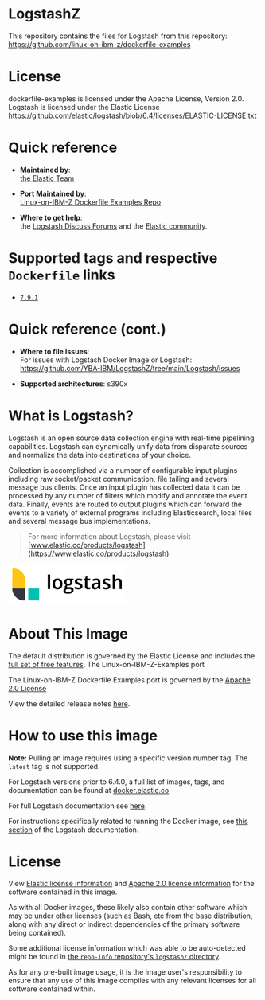 # LogstashZ

This repository contains the files for Logstash from this repository: https://github.com/linux-on-ibm-z/dockerfile-examples

# License

dockerfile-examples is licensed under the Apache License, Version 2.0.
Logstash is licensed under the Elastic License https://github.com/elastic/logstash/blob/6.4/licenses/ELASTIC-LICENSE.txt


# Quick reference

-	**Maintained by**:  
	[the Elastic Team](https://github.com/elastic/logstash)
  
-	**Port Maintained by**:  
	[Linux-on-IBM-Z Dockerfile Examples Repo](https://github.com/linux-on-ibm-z/dockerfile-examples)
  
-	**Where to get help**:  
	the [Logstash Discuss Forums](https://discuss.elastic.co/c/logstash) and the [Elastic community](https://www.elastic.co/community).

# Supported tags and respective `Dockerfile` links

-	[`7.9.1`](https://github.com/YBA-IBM/LogstashZ/tree/main/Logstash/Dockerfile)

# Quick reference (cont.)

-	**Where to file issues**:  
	For issues with Logstash Docker Image or Logstash: https://github.com/YBA-IBM/LogstashZ/tree/main/Logstash/issues

-	**Supported architectures**: s390x

# What is Logstash?

Logstash is an open source data collection engine with real-time pipelining capabilities. Logstash can dynamically unify data from disparate sources and normalize the data into destinations of your choice.

Collection is accomplished via a number of configurable input plugins including raw socket/packet communication, file tailing and several message bus clients. Once an input plugin has collected data it can be processed by any number of filters which modify and annotate the event data. Finally, events are routed to output plugins which can forward the events to a variety of external programs including Elasticsearch, local files and several message bus implementations.

> For more information about Logstash, please visit [www.elastic.co/products/logstash](https://www.elastic.co/products/logstash)

![logo](https://raw.githubusercontent.com/docker-library/docs/0ec96bc990cb13028308932386c3820d0de5d3c1/logstash/logo.png)

# About This Image

The default distribution is governed by the Elastic License and includes the [full set of free features](https://www.elastic.co/subscriptions).
The Linux-on-IBM-Z-Examples port

The Linux-on-IBM-Z Dockerfile Examples port is governed by the [Apache 2.0 License](http://www.apache.org/licenses/LICENSE-2.0)

View the detailed release notes [here](https://www.elastic.co/guide/en/logstash/current/releasenotes.html).

# How to use this image

**Note:** Pulling an image requires using a specific version number tag. The `latest` tag is not supported.

For Logstash versions prior to 6.4.0, a full list of images, tags, and documentation can be found at [docker.elastic.co](https://www.docker.elastic.co/).

For full Logstash documentation see [here](https://www.elastic.co/guide/en/logstash/current/index.html).

For instructions specifically related to running the Docker image, see [this section](https://www.elastic.co/guide/en/logstash/current/docker-config.html) of the Logstash documentation.

# License

View [Elastic license information](https://github.com/elastic/elasticsearch/blob/6.4/licenses/ELASTIC-LICENSE.txt) and [Apache 2.0 license information](http://www.apache.org/licenses/LICENSE-2.0) for the software contained in this image.

As with all Docker images, these likely also contain other software which may be under other licenses (such as Bash, etc from the base distribution, along with any direct or indirect dependencies of the primary software being contained).

Some additional license information which was able to be auto-detected might be found in [the `repo-info` repository's `logstash/` directory](https://github.com/docker-library/repo-info/tree/master/repos/logstash).

As for any pre-built image usage, it is the image user's responsibility to ensure that any use of this image complies with any relevant licenses for all software contained within.
